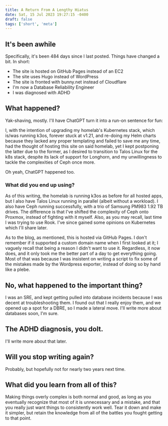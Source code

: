 ```yaml
---
title: A Return From A Lengthy Hiatus
date: Sat, 15 Jul 2023 19:27:15 -0400
draft: false
tags: ['short', 'meta']
---
```


## It's been awhile

Specifically, it's been 484 days since I last posted. Things have changed a bit. In short:

* The site is hosted on GitHub Pages instead of an EC2
* The site uses Hugo instead of WordPress
* The site is fronted with bunny.net instead of Cloudflare
* I'm now a Database Reliability Engineer
* I was diagnosed with ADHD

## What happened?

Yak-shaving, mostly. I'll have ChatGPT turn it into a run-on sentence for fun:

I, with the intention of upgrading my homelab's Kubernetes stack, which is/was running k3os, forever stuck at v1.21, and re-doing my Helm charts because they lacked any proper templating and failed to save me any time, had the thought of hosting this site on said homelab, yet I kept postponing the latter due to the former, as I desired to transition to Talos Linux for the k8s stack, despite its lack of support for Longhorn, and my unwillingness to tackle the complexities of Ceph once more.

Oh yeah, ChatGPT happened too.

### What did you end up using?

As of this writing, the homelab is running k3os as before for all hosted apps, but I also have Talos Linux running in parallel (albeit without a workload). I also have Ceph running successfully, with a trio of Samsung PM983 1.92 TB drives. The difference is that I've shifted the complexity of Ceph onto Proxmox, instead of fighting with it myself. Also, as you may recall, last time I was trying to use Rook. I've since gained some opinions on Kubernetes which I'll share later.

As to the blog, as mentioned, this is hosted via GitHub Pages. I don't remember if it supported a custom domain name when I first looked at it; I vaguely recall that being a reason I didn't want to use it. Regardless, it now does, and it only took me the better part of a day to get everything going. Most of that was because I was insistent on writing a script to fix some of the mistakes made by the Wordpress exporter, instead of doing so by hand like a plebe.

## No, what happened to the important thing?

I was an SRE, and kept getting pulled into database incidents because I was decent at troubleshooting them. I found out that I really enjoy them, and we opened up a spot for a DBRE, so I made a lateral move. I'll write more about databases soon, I'm sure.

## The ADHD diagnosis, you dolt.

I'll write more about that later.

## Will you stop writing again?

Probably, but hopefully not for nearly two years next time.

## What did you learn from all of this?

Making things overly complex is both normal and good, as long as you eventually recognize that most of it is unnecessary and a mistake, and that you really just want things to consistently work well. Tear it down and make it simpler, but retain the knowledge from all of the battles you fought getting to that point.

